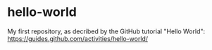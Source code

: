 # hello-world
My first repository, as decribed by the GitHub tutorial "Hello World": https://guides.github.com/activities/hello-world/

